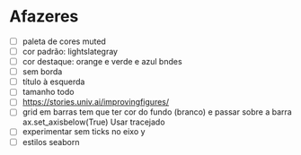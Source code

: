 # Afazeres

- [ ] paleta de cores muted
- [ ] cor padrão: lightslategray
- [ ] cor destaque: orange e verde e azul bndes
- [ ] sem borda
- [ ] título à esquerda
- [ ] tamanho todo
- [ ] https://stories.univ.ai/improvingfigures/
- [ ] grid em barras tem que ter cor  do fundo (branco) e passar sobre a barra ax.set_axisbelow(True) Usar tracejado
- [ ] experimentar sem ticks no eixo y
- [ ] estilos seaborn
